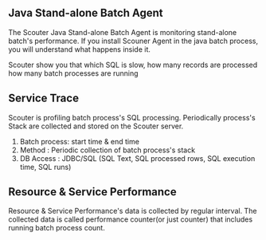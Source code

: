 ## Java Stand-alone Batch Agent
The Scouter Java Stand-alone Batch Agent is monitoring stand-alone batch's performance.
If you install Scouner Agent in the java batch process, you will understand what happens inside it.

Scouter show you that which SQL is slow, how many records are processed 
how many batch processes are running

##  Service Trace
Scouter is profiling  batch process's SQL processing.
Periodically process's Stack are collected and stored on the Scouter server.

1. Batch process: start time & end time
2. Method : Periodic collection of batch process's stack 
3. DB Access : JDBC/SQL (SQL Text, SQL processed rows, SQL execution time, SQL runs)

## Resource & Service Performance 
Resource & Service Performance's data is collected by regular interval.
The collected data is called  performance counter(or just counter) that includes running batch process count.


